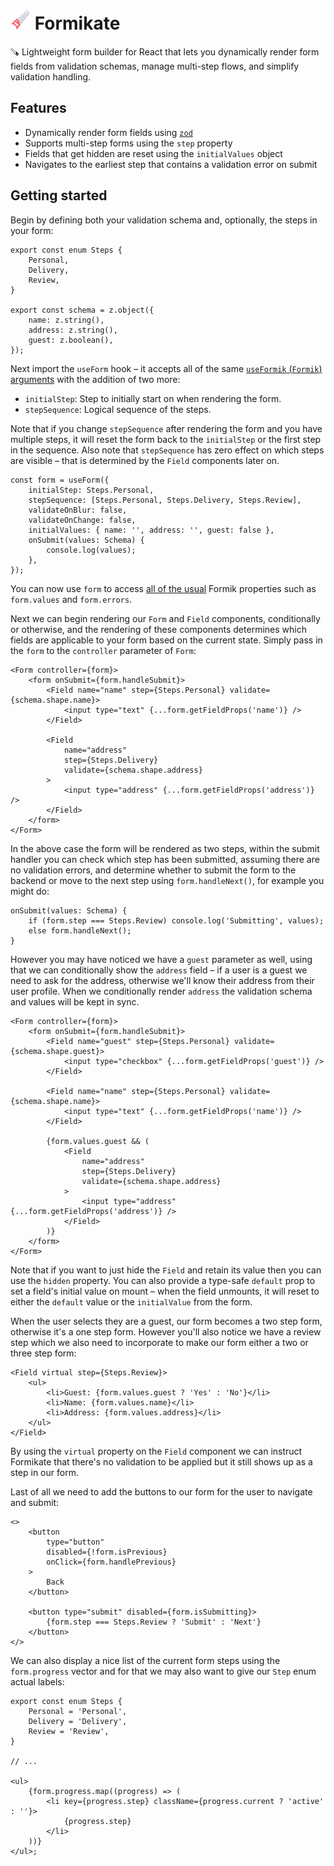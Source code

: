 # <img src="media/icon.png" alt="Formikate" width="32" height="32" /> Formikate

🪚 Lightweight form builder for React that lets you dynamically render form fields from validation schemas, manage multi-step flows, and simplify validation handling.

## Features

- Dynamically render form fields using [`zod`](https://github.com/colinhacks/zod)
- Supports multi-step forms using the `step` property
- Fields that get hidden are reset using the `initialValues` object
- Navigates to the earliest step that contains a validation error on submit

## Getting started

Begin by defining both your validation schema and, optionally, the steps in your form:

```tsx
export const enum Steps {
    Personal,
    Delivery,
    Review,
}

export const schema = z.object({
    name: z.string(),
    address: z.string(),
    guest: z.boolean(),
});
```

Next import the `useForm` hook &ndash; it accepts all of the same [`useFormik` (`Formik`) arguments](https://formik.org/docs/api/useFormik) with the addition of two more:

- `initialStep`: Step to initially start on when rendering the form.
- `stepSequence`: Logical sequence of the steps.

Note that if you change `stepSequence` after rendering the form and you have multiple steps, it will reset the form back to the `initialStep` or the first step in the sequence. Also note that `stepSequence` has zero effect on which steps are visible &ndash; that is determined by the `Field` components later on.

```tsx
const form = useForm({
    initialStep: Steps.Personal,
    stepSequence: [Steps.Personal, Steps.Delivery, Steps.Review],
    validateOnBlur: false,
    validateOnChange: false,
    initialValues: { name: '', address: '', guest: false },
    onSubmit(values: Schema) {
        console.log(values);
    },
});
```

You can now use `form` to access [all of the usual](https://formik.org/docs/api/formik#props-1) Formik properties such as `form.values` and `form.errors`.

Next we can begin rendering our `Form` and `Field` components, conditionally or otherwise, and the rendering of these components determines which fields are applicable to your form based on the current state. Simply pass in the `form` to the `controller` parameter of `Form`:

```tsx
<Form controller={form}>
    <form onSubmit={form.handleSubmit}>
        <Field name="name" step={Steps.Personal} validate={schema.shape.name}>
            <input type="text" {...form.getFieldProps('name')} />
        </Field>

        <Field
            name="address"
            step={Steps.Delivery}
            validate={schema.shape.address}
        >
            <input type="address" {...form.getFieldProps('address')} />
        </Field>
    </form>
</Form>
```

In the above case the form will be rendered as two steps, within the submit handler you can check which step has been submitted, assuming there are no validation errors, and determine whether to submit the form to the backend or move to the next step using `form.handleNext()`, for example you might do:

```tsx
onSubmit(values: Schema) {
    if (form.step === Steps.Review) console.log('Submitting', values);
    else form.handleNext();
}
```

However you may have noticed we have a `guest` parameter as well, using that we can conditionally show the `address` field &ndash; if a user is a guest we need to ask for the address, otherwise we'll know their address from their user profile. When we conditionally render `address` the validation schema and values will be kept in sync.

```tsx
<Form controller={form}>
    <form onSubmit={form.handleSubmit}>
        <Field name="guest" step={Steps.Personal} validate={schema.shape.guest}>
            <input type="checkbox" {...form.getFieldProps('guest')} />
        </Field>

        <Field name="name" step={Steps.Personal} validate={schema.shape.name}>
            <input type="text" {...form.getFieldProps('name')} />
        </Field>

        {form.values.guest && (
            <Field
                name="address"
                step={Steps.Delivery}
                validate={schema.shape.address}
            >
                <input type="address" {...form.getFieldProps('address')} />
            </Field>
        )}
    </form>
</Form>
```

Note that if you want to just hide the `Field` and retain its value then you can use the `hidden` property. You can also provide a type-safe `default` prop to set a field's initial value on mount &ndash; when the field unmounts, it will reset to either the `default` value or the `initialValue` from the form.

When the user selects they are a guest, our form becomes a two step form, otherwise it's a one step form. However you'll also notice we have a review step which we also need to incorporate to make our form either a two or three step form:

```tsx
<Field virtual step={Steps.Review}>
    <ul>
        <li>Guest: {form.values.guest ? 'Yes' : 'No'}</li>
        <li>Name: {form.values.name}</li>
        <li>Address: {form.values.address}</li>
    </ul>
</Field>
```

By using the `virtual` property on the `Field` component we can instruct Formikate that there's no validation to be applied but it still shows up as a step in our form.

Last of all we need to add the buttons to our form for the user to navigate and submit:

```tsx
<>
    <button
        type="button"
        disabled={!form.isPrevious}
        onClick={form.handlePrevious}
    >
        Back
    </button>

    <button type="submit" disabled={form.isSubmitting}>
        {form.step === Steps.Review ? 'Submit' : 'Next'}
    </button>
</>
```

We can also display a nice list of the current form steps using the `form.progress` vector and for that we may also want to give our `Step` enum actual labels:

```tsx
export const enum Steps {
    Personal = 'Personal',
    Delivery = 'Delivery',
    Review = 'Review',
}

// ...

<ul>
    {form.progress.map((progress) => (
        <li key={progress.step} className={progress.current ? 'active' : ''}>
            {progress.step}
        </li>
    ))}
</ul>;
```
